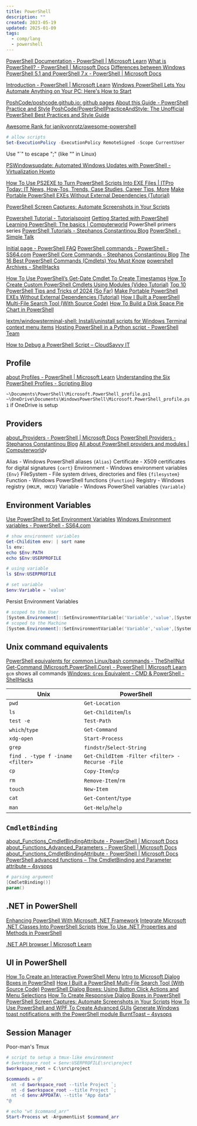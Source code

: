 ```yaml
---
title: PowerShell
description: ""
created: 2023-05-19
updated: 2025-01-09
tags:
  - comp/lang
  - powershell
---
```


[PowerShell Documentation - PowerShell | Microsoft Learn](https://learn.microsoft.com/en-us/powershell/)
[What is PowerShell? - PowerShell | Microsoft Docs](https://docs.microsoft.com/en-us/powershell/scripting/overview?view=powershell-7)
[Differences between Windows PowerShell 5.1 and PowerShell 7.x - PowerShell | Microsoft Docs](https://docs.microsoft.com/en-us/powershell/scripting/whats-new/differences-from-windows-powershell)

[Introduction - PowerShell | Microsoft Learn](https://learn.microsoft.com/en-us/powershell/scripting/learn/ps101/00-introduction)
[Windows PowerShell Lets You Automate Anything on Your PC: Here's How to Start](https://www.makeuseof.com/windows-powershell-automation-how-to-start/)

[PoshCode/poshcode.github.io: github pages](https://github.com/PoshCode/poshcode.github.io)
[About this Guide - PowerShell Practice and Style](https://poshcode.gitbook.io/powershell-practice-and-style/introduction/readme)
[PoshCode/PowerShellPracticeAndStyle: The Unofficial PowerShell Best Practices and Style Guide](https://github.com/PoshCode/PowerShellPracticeAndStyle)

[Awesome Rank for janikvonrotz/awesome-powershell](https://awesomerank.github.io/lists/janikvonrotz/awesome-powershell.html)

```powershell
# allow scripts
Set-ExecutionPolicy -ExecutionPolicy RemoteSigned -Scope CurrentUser
```

Use "`" to escape ";" (like "\" in Linux)

[PSWindowsupdate: Automated Windows Updates with PowerShell - Virtualization Howto](https://www.virtualizationhowto.com/2023/06/pswindowsupdate-automated-windows-updates-with-powershell/)

[How To Use PS2EXE to Turn PowerShell Scripts Into EXE Files | ITPro Today: IT News, How-Tos, Trends, Case Studies, Career Tips, More](https://www.itprotoday.com/powershell/how-use-ps2exe-convert-powershell-scripts-exe-files)
[Make Portable PowerShell EXEs Without External Dependencies (Tutorial)](https://www.itprotoday.com/powershell/how-to-make-powershell-exes-without-external-dependencies-tutorial-)

[PowerShell Screen Captures: Automate Screenshots in Your Scripts](https://www.itprotoday.com/powershell/powershell-screen-capture-how-to-automate-screenshots-in-your-scripts)

[Powershell Tutorial - Tutorialspoint](https://www.tutorialspoint.com/powershell/)
[Getting Started with PowerShell](https://www.robvanderwoude.com/powershellstart.php)
[Learning PowerShell: The basics | Computerworld](https://www.computerworld.com/article/2893515/getting-started-with-powershell-the-basics.html) PowerShell primers series
[PowerShell Tutorials - Stephanos Constantinou Blog](https://www.sconstantinou.com/category/powershell-tutorials/)
[PowerShell - Simple Talk](https://www.red-gate.com/simple-talk/sysadmin/powershell/)

[Initial page - PowerShell FAQ](https://poshcode.gitbook.io/powershell-faq/)
[PowerShell commands - PowerShell - SS64.com](https://ss64.com/ps/)
[PowerShell Core Commands - Stephanos Constantinou Blog](https://www.sconstantinou.com/powershell-core-commands/)
[The 16 Best PowerShell Commands (Cmdlets) You Must Know](https://www.makeuseof.com/windows-powershell-commands-cmdlets/)
[powershell Archives - ShellHacks](https://www.shellhacks.com/tag/powershell/)

[How To Use PowerShell’s Get-Date Cmdlet To Create Timestamps](https://www.itprotoday.com/powershell/how-use-powershell-s-get-date-cmdlet-create-timestamps)
[How To Create Custom PowerShell Cmdlets Using Modules (Video Tutorial)](https://www.itprotoday.com/powershell/how-create-your-own-powershell-cmdlets-video-tutorial)
[Top 10 PowerShell Tips and Tricks of 2024 (So Far)](https://www.itprotoday.com/powershell/top-10-powershell-tips-and-tricks-of-2024-so-far-)
[Make Portable PowerShell EXEs Without External Dependencies (Tutorial)](https://www.itprotoday.com/powershell/how-to-make-powershell-exes-without-external-dependencies-tutorial-)
[How I Built a PowerShell Multi-File Search Tool (With Source Code)](https://www.itprotoday.com/powershell/how-i-built-my-own-powershell-multi-file-search-tool)
[How To Build a Disk Space Pie Chart in PowerShell](https://www.itprotoday.com/powershell/how-to-build-a-disk-space-pie-chart-in-powershell)

[lextm/windowsterminal-shell: Install/uninstall scripts for Windows Terminal context menu items](https://github.com/lextm/windowsterminal-shell)
[Hosting PowerShell in a Python script - PowerShell Team](https://devblogs.microsoft.com/powershell/hosting-powershell-in-a-python-script/)

[How to Debug a PowerShell Script – CloudSavvy IT](https://www.cloudsavvyit.com/8712/how-to-debug-a-powershell-script/)

## Profile

[about Profiles - PowerShell | Microsoft Learn](https://learn.microsoft.com/en-us/powershell/module/microsoft.powershell.core/about/about_profiles?view=powershell-7.3)
[Understanding the Six PowerShell Profiles - Scripting Blog](https://devblogs.microsoft.com/scripting/understanding-the-six-powershell-profiles/)

`~\Documents\PowerShell\Microsoft.PowerShell_profile.ps1`
`~\OneDrive\Documents\WindowsPowerShell\Microsoft.PowerShell_profile.ps1` if OneDrive is setup

## Providers

[about_Providers - PowerShell | Microsoft Docs](https://docs.microsoft.com/en-us/powershell/module/microsoft.powershell.core/about/about_providers?view=powershell-7)
[PowerShell Providers - Stephanos Constantinou Blog](https://www.sconstantinou.com/powershell-providers/)
[All about PowerShell providers and modules | Computerworld](https://www.computerworld.com/article/3154158/all-about-powershell-providers-and-modules.html)v

Alias - Windows PowerShell aliases `{Alias}`
Certificate - X509 certificates for digital signatures `{cert}`
Environment - Windows environment variables `{Env}`
FileSystem - File system drives, directories and files `{filesystem}`
Function - Windows PowerShell functions `{Function}`
Registry - Windows registry `{HKLM, HKCU}`
Variable - Windows PowerShell variables `{Variable}`

## Environment Variables

[Use PowerShell to Set Environment Variables](https://www.tachytelic.net/2019/03/powershell-environment-variables/)
[Windows Environment variables - PowerShell - SS64.com](https://ss64.com/ps/syntax-env.html)

```powershell
# show environment variables
Get-Childitem env: | sort name
ls env:
echo $Env:PATH
echo $Env:USERPROFILE

# using variable
ls $Env:USERPROFILE

# set variable
$env:Variable = 'value'
```

Persist Environment Variables

```powershell
# scoped to the User
[System.Environment]::SetEnvironmentVariable('Variable','value',[System.EnvironmentVariableTarget]::User)
# scoped to the Machine
[System.Environment]::SetEnvironmentVariable('Variable','value',[System.EnvironmentVariableTarget]::Machine)
```

## Unix command equivalents

[PowerShell equivalents for common Linux/bash commands - TheShellNut](https://mathieubuisson.github.io/powershell-linux-bash/)
[Get-Command (Microsoft.PowerShell.Core) - PowerShell | Microsoft Learn](https://learn.microsoft.com/en-us/powershell/module/microsoft.powershell.core/get-command?view=powershell-7.3) `gcm` shows all commands
[Windows: `Grep` Equivalent - CMD & PowerShell - ShellHacks](https://www.shellhacks.com/windows-grep-equivalent-cmd-powershell/)

| Unix                             | PowerShell                                      |
| -------------------------------- | ----------------------------------------------- |
| `pwd`                            | `Get-Location`                                  |
| `ls`                             | `Get-Childitem`/`ls`                            |
| `test -e`                        | `Test-Path`                                     |
| `which`/`type`                   | `Get-Command`                                   |
| `xdg-open`                       | `Start-Process`                                 |
| `grep`                           | `findstr`/`Select-String`                       |
| `find . -type f -iname <filter>` | `Get-ChildItem -Filter <filter> -Recurse -File` |
| `cp`                             | `Copy-Item`/`cp`                                |
| `rm`                             | `Remove-Item`/`rm`                              |
| `touch`                          | `New-Item`                                      |
| `cat`                            | `Get-Content`/`type`                            |
| `man`                            | `Get-Help`/`help`                               |

## `CmdletBinding`

[about_Functions_CmdletBindingAttribute - PowerShell | Microsoft Docs](https://docs.microsoft.com/en-us/powershell/module/microsoft.powershell.core/about/about_functions_cmdletbindingattribute?view=powershell-7)
[about_Functions_Advanced_Parameters - PowerShell | Microsoft Docs](https://docs.microsoft.com/en-us/powershell/module/microsoft.powershell.core/about/about_functions_advanced_parameters?view=powershell-7)
[about_Functions_CmdletBindingAttribute - PowerShell | Microsoft Docs](https://docs.microsoft.com/en-us/powershell/module/microsoft.powershell.core/about/about_functions_cmdletbindingattribute?view=powershell-7)
[PowerShell advanced functions – The CmdletBinding and Parameter attribute – 4sysops](https://4sysops.com/archives/powershell-advanced-functions-the-cmdletbinding-and-parameter-attribute/#advanced-vs-simple-function)

```powershell
# parsing argument
[CmdletBinding()]
param()
```

## .NET in PowerShell

[Enhancing PowerShell With Microsoft .NET Framework](https://www.itprotoday.com/powershell/enhancing-powershell-with-net-classes-and-methods)
[Integrate Microsoft .NET Classes Into PowerShell Scripts](https://www.itprotoday.com/powershell/how-to-integrate-net-classes-into-powershell-scripts)
[How To Use .NET Properties and Methods in PowerShell](https://www.itprotoday.com/powershell/how-to-use-net-properties-and-methods-in-powershell)

[.NET API browser | Microsoft Learn](https://learn.microsoft.com/en-us/dotnet/api/?view=net-8.0)

## UI in PowerShell

[How To Create an Interactive PowerShell Menu](https://www.itprotoday.com/powershell/how-to-create-an-interactive-powershell-menu)
[Intro to Microsoft Dialog Boxes in PowerShell](https://www.itprotoday.com/powershell/intro-to-microsoft-dialog-boxes-in-powershell)
[How I Built a PowerShell Multi-File Search Tool (With Source Code)](https://www.itprotoday.com/powershell/how-i-built-my-own-powershell-multi-file-search-tool)
[PowerShell Dialog Boxes: Using Button Click Actions and Menu Selections](https://www.itprotoday.com/powershell/powershell-dialog-boxes-using-button-click-actions-and-menu-selections)
[How To Create Responsive Dialog Boxes in PowerShell](https://www.itprotoday.com/powershell/how-to-create-responsive-dialog-boxes-in-powershell)
[PowerShell Screen Captures: Automate Screenshots in Your Scripts](https://www.itprotoday.com/powershell/powershell-screen-capture-how-to-automate-screenshots-in-your-scripts)
[How To Use PowerShell and WPF To Create Advanced GUIs](https://www.itprotoday.com/powershell/untitled)
[Generate Windows toast notifications with the PowerShell module BurntToast – 4sysops](https://4sysops.com/archives/generate-windows-toast-notifications-with-the-powershell-module-burnttoast/)

## Session Manager

Poor-man's Tmux

```powershell
# script to setup a tmux-like environment
# $workspace_root = $env:USERPROFILE\src\project
$workspace_root = C:\src\project

$commands = @"
  nt -d $workspace_root --title Project `;
  nt -d $workspace_root --title Project `;
  nt -d $env:APPDATA\ --title "App data"
"@

# echo "wt $command_arr"
Start-Process wt -ArgumentList $command_arr
```
